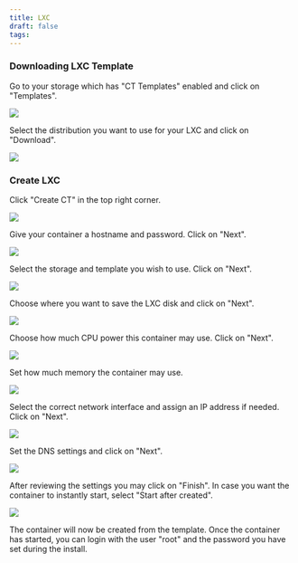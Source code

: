 ```yaml
---
title: LXC
draft: false
tags:
---
```

 
### Downloading LXC Template

Go to your storage which has "CT Templates" enabled and click on "Templates".

![](proxmox_lxc_1.png)

Select the distribution you want to use for your LXC and click on "Download".

![](proxmox_lxc_2.png)

### Create LXC

Click "Create CT" in the top right corner.

![](proxmox_lxc_3.png)

Give your container a hostname and password. Click on "Next".

![](proxmox_lxc_4.png)

Select the storage and template you wish to use. Click on "Next".

![](proxmox_lxc_5.png)

Choose where you want to save the LXC disk and click on "Next".

![](proxmox_lxc_6.png)

Choose how much CPU power this container may use. Click on "Next".

![](proxmox_lxc_7.png)

Set how much memory the container may use.

![](proxmox_lxc_8.png)

Select the correct network interface and assign an IP address if needed. Click on "Next".

![](proxmox_lxc_9.png)

Set the DNS settings and click on "Next".

![](proxmox_lxc_10.png)

After reviewing the settings you may click on "Finish". In case you want the container to instantly start, select "Start after created".

![](proxmox_lxc_11.png)

The container will now be created from the template. Once the container has started, you can login with the user "root" and the password you have set during the install.